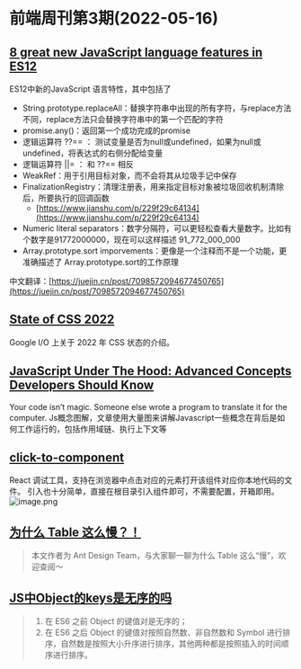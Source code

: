 # 前端周刊第3期(2022-05-16)

## [8 great new JavaScript language features in ES12](https://www.infoworld.com/article/3658393/8-great-new-javascript-language-features-in-es12.html)

ES12中新的JavaScript 语言特性，其中包括了

- String.prototype.replaceAll：替换字符串中出现的所有字符，与replace方法不同，replace方法只会替换字符串中的第一个匹配的字符
- promise.any()：返回第一个成功完成的promise
- 逻辑运算符 ??== ： 测试变量是否为null或undefined，如果为null或undefined，将表达式的右侧分配给变量
- 逻辑运算符 ||= ： 和 ??== 相反
- WeakRef：用于引用目标对象，而不会将其从垃圾手记中保存
- FinalizationRegistry：清理注册表，用来指定目标对象被垃圾回收机制清除后，所要执行的回调函数
   - [https://www.jianshu.com/p/229f29c64134](https://www.jianshu.com/p/229f29c64134)
- Numeric literal separators：数字分隔符，可以更轻松查看大量数字。比如有个数字是91772000000，现在可以这样描述 91_772_000_000
- Array.prototype.sort imporvements：更像是一个注释而不是一个功能，更准确描述了 Array.prototype.sort的工作原理

中文翻译：[https://juejin.cn/post/7098572094677450765](https://juejin.cn/post/7098572094677450765)

## [State of CSS 2022](https://web.dev/state-of-css-2022/)

Google I/O 上关于 2022 年 CSS 状态的介绍。

## [JavaScript Under The Hood: Advanced Concepts Developers Should Know](https://blog.bitsrc.io/javascript-under-the-hood-advanced-concepts-developers-should-know-a89ddbb11228)

Your code isn’t magic. Someone else wrote a program to translate it for the computer. 
Js概念图解，文章使用大量图来讲解Javascript一些概念在背后是如何工作运行的，包括作用域链、执行上下文等


## [click-to-component](https://github.com/ericclemmons/click-to-component)

React 调试工具，支持在浏览器中点击对应的元素打开该组件对应你本地代码的文件。
引入也十分简单，直接在根目录引入组件即可，不需要配置，开箱即用。
![image.png](https://cdn.nlark.com/yuque/0/2022/png/120011/1653155825838-e1200280-a729-441b-8612-120cf03b288d.png#averageHue=%23eff1f4&clientId=ub6b0b3e1-1845-4&crop=0&crop=0&crop=1&crop=1&from=paste&height=171&id=u654c61eb&margin=%5Bobject%20Object%5D&name=image.png&originHeight=277&originWidth=991&originalType=binary&ratio=1&rotation=0&showTitle=false&size=48706&status=done&style=none&taskId=uada3edeb-5a23-4c9e-93ee-1bffe0e2b12&title=&width=610.4545288085938)


## [为什么 Table 这么慢？！](https://mp.weixin.qq.com/s/xiNEdKfS3eFLPGH9D0UxcA)

> 本文作者为 Ant Design Team，与大家聊一聊为什么 Table 这么“慢”，欢迎查阅～


## [JS中Object的keys是无序的吗](https://mp.weixin.qq.com/s/qyyrQNC6q6p496OdZIQ6ew)

> 1. 在 ES6 之前 Object 的键值对是无序的；
> 2. 在 ES6 之后 Object 的键值对按照自然数、非自然数和 Symbol 进行排序，自然数是按照大小升序进行排序，其他两种都是按照插入的时间顺序进行排序。


